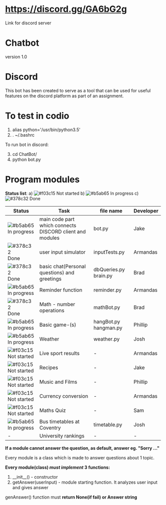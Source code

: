 # https://discord.gg/GA6bG2g
Link for discord server
# Chatbot
version 1.0
# Discord
This bot has been created to serve as a tool that can be used for useful features
on the discord platform as part of an assignment.

# To test in codio
1) alias python='/usr/bin/python3.5'
2) . ~/.bashrc

To run bot in discord:

3) cd ChatBot/
4) python bot.py

# Program modules

**Status list**:
a) ![#f03c15](https://placehold.it/15/f03c15/000000?text=+) Not started
b) ![#b5ab65](https://placehold.it/15/b5ab65/000000?text=+) In progress
c) ![#378c32](https://placehold.it/15/378c32/000000?text=+) Done

| Status | Task | file name | Developer |
| --- | --- | --- | --- |
| ![#b5ab65](https://placehold.it/15/b5ab65/000000?text=+) In progress | main code part which connects DISCORD client and modules | bot.py | Jake |
| ![#378c32](https://placehold.it/15/378c32/000000?text=+) Done | user input simulator | inputTests.py | Armandas |
| ![#378c32](https://placehold.it/15/378c32/000000?text=+) Done | basic chat(Personal questions) and greetings | dbQueries.py brain.py | Brad |
| ![#b5ab65](https://placehold.it/15/b5ab65/000000?text=+) In progress | Reminder function | reminder.py | Armandas |
| ![#378c32](https://placehold.it/15/378c32/000000?text=+) Done | Math - number operations | mathBot.py | Brad |
| ![#b5ab65](https://placehold.it/15/b5ab65/000000?text=+) In progress | Basic game-(s) | hangBot.py hangman.py | Phillip |
| ![#b5ab65](https://placehold.it/15/b5ab65/000000?text=+) In progress | Weather | weather.py | Josh |
| ![#f03c15](https://placehold.it/15/f03c15/000000?text=+) Not started | Live sport results | - | Armandas |
| ![#f03c15](https://placehold.it/15/f03c15/000000?text=+) Not started | Recipes | - | Jake |
| ![#f03c15](https://placehold.it/15/f03c15/000000?text=+) Not started | Music and Films | - | Phillip |
| ![#f03c15](https://placehold.it/15/f03c15/000000?text=+) Not started | Currency conversion | - | Armandas |
| ![#f03c15](https://placehold.it/15/f03c15/000000?text=+) Not started | Maths Quiz | - | Sam |
| ![#b5ab65](https://placehold.it/15/b5ab65/000000?text=+) In progress | Bus timetables at Coventry | timetable.py | Josh |
| - | University rankings | - | - |

**If a module cannot answer the question, as default, answer eg. "Sorry ..."**

Every module is a class which is made to answer questions about 1 topic.

**Every module(class) _must implement_ 3 functions:**
1. \_\_init\_\_() - constructor
2. getAnswer(userInput) - module starting function. It analyzes user input and gives answer

genAnswer() function must **return None(if fail) or Answer string**

